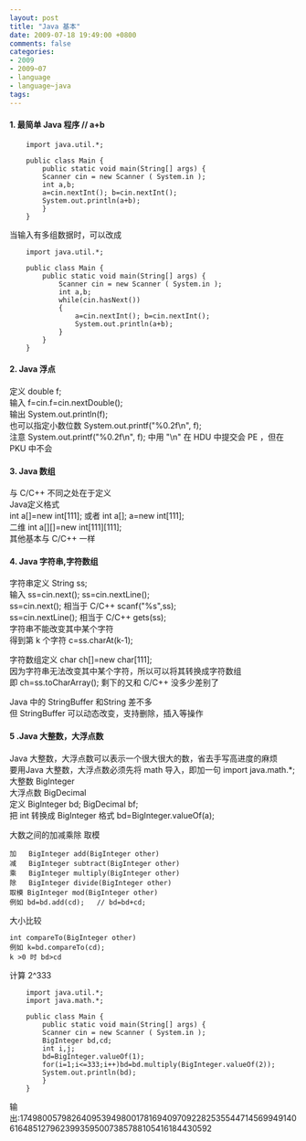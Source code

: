 ```yaml
---
layout: post
title: "Java 基本"
date: 2009-07-18 19:49:00 +0800
comments: false
categories:
- 2009
- 2009~07
- language
- language~java
tags:
---
```

#### 1. 最简单 Java 程序 // a+b
```
	import java.util.*;

	public class Main {
		public static void main(String[] args) {
		Scanner cin = new Scanner ( System.in );
		int a,b;
		a=cin.nextInt(); b=cin.nextInt();
		System.out.println(a+b);
		}
	}
```
当输入有多组数据时，可以改成
```
	import java.util.*;

	public class Main {
		public static void main(String[] args) {
			Scanner cin = new Scanner ( System.in );
			int a,b;
			while(cin.hasNext())
			{
				a=cin.nextInt(); b=cin.nextInt();
				System.out.println(a+b);
			}
		}
	}
```
#### 2. Java 浮点
定义 double f;  
输入 f=cin.f=cin.nextDouble();  
输出 System.out.println(f);  
也可以指定小数位数 System.out.printf("%0.2f\n", f);   
注意 System.out.printf("%0.2f\n", f); 中用 "\n" 在 HDU 中提交会 PE ，但在 PKU 中不会  

#### 3. Java 数组
与 C/C++ 不同之处在于定义  
Java定义格式  
int a[]=new int[111]; 或者 int a[]; a=new int[111];  
二维 int a[][]=new int[111][111];  
其他基本与 C/C++ 一样

#### 4. Java 字符串,字符数组
字符串定义 String ss;  
输入 ss=cin.next(); ss=cin.nextLine();  
ss=cin.next();   相当于 C/C++   scanf("%s",ss);  
ss=cin.nextLine(); 相当于 C/C++   gets(ss);  
字符串不能改变其中某个字符  
得到第 k 个字符 c=ss.charAt(k-1);  

字符数组定义 char ch[]=new char[111];  
因为字符串无法改变其中某个字符，所以可以将其转换成字符数组  
即 ch=ss.toCharArray();   剩下的又和 C/C++ 没多少差别了  

Java 中的 StringBuffer 和String 差不多  
但 StringBuffer 可以动态改变，支持删除，插入等操作  

#### 5 .Java 大整数，大浮点数
Java 大整数，大浮点数可以表示一个很大很大的数，省去手写高进度的麻烦  
要用Java 大整数，大浮点数必须先将 math 导入，即加一句 import java.math.*;  
大整数 BigInteger  
大浮点数 BigDecimal  
定义 BigInteger bd;	BigDecimal bf;  
把 int 转换成 BigInteger 格式 bd=BigInteger.valueOf(a);  

大数之间的加减乘除 取模
```
加	BigInteger add(BigInteger other)		
减	BigInteger subtract(BigInteger other)
乘	BigInteger multiply(BigInteger other)
除	BigInteger divide(BigInteger other)
取模 BigInteger mod(BigInteger other)
例如 bd=bd.add(cd);   // bd=bd+cd;
```

大小比较
```
int compareTo(BigInteger other)
例如 k=bd.compareTo(cd);
k >0 时 bd>cd
```

计算 2^333
```
	import java.util.*;
	import java.math.*;

	public class Main {
		public static void main(String[] args) {
		Scanner cin = new Scanner ( System.in );
		BigInteger bd,cd;
		int i,j;
		bd=BigInteger.valueOf(1);
		for(i=1;i<=333;i++)bd=bd.multiply(BigInteger.valueOf(2));
		System.out.println(bd);
		}
	}
```
输出:17498005798264095394980017816940970922825355447145699491406164851279623993595007385788105416184430592
